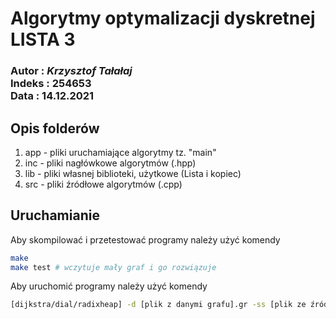# Algorytmy optymalizacji dyskretnej<br>LISTA 3

### Autor : _Krzysztof Tałałaj_<br>Indeks : 254653<br>Data : 14.12.2021

## Opis folderów

1. app - pliki uruchamiające algorytmy tz. "main"
2. inc - pliki nagłówkowe algorytmów (.hpp)
3. lib - pliki własnej biblioteki, użytkowe (Lista i kopiec)
4. src - pliki źródłowe algorytmów (.cpp)

## Uruchamianie

Aby skompilować i przetestować programy należy użyć komendy

```bash
make
make test # wczytuje mały graf i go rozwiązuje
```

Aby uruchomić programy należy użyć komendy

```bash
[dijkstra/dial/radixheap] -d [plik z danymi grafu].gr -ss [plik ze źródłami].ss -oss [plik wynikowy].ss.res
```
